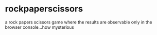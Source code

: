 # rockpaperscissors

a rock papers scissors game where the results are observable only in the browser console...how mysterious 
